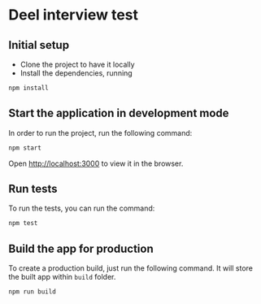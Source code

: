 # Deel interview test

## Initial setup

- Clone the project to have it locally
- Install the dependencies, running

```bash
npm install
```

## Start the application in development mode
In order to run the project, run the following command:

```bash
npm start
```

Open [http://localhost:3000](http://localhost:3000) to view it in the browser.

## Run tests

To run the tests, you can run the command:

```bash
npm test
```

## Build the app for production

To create a production build, just run the following command. It will store the built
app within `build` folder.

```bash
npm run build
```
